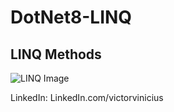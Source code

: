 # DotNet8-LINQ

## LINQ Methods

![LINQ Image](https://i.imgur.com/RQbn6tv.png)

LinkedIn: LinkedIn.com/victorvinicius